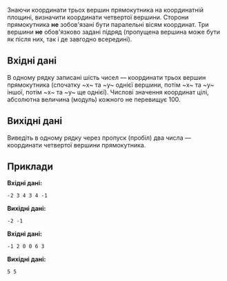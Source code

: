 ﻿Знаючи координати трьох вершин прямокутника на координатній площині, визначити координати четвертої вершини.
Сторони прямокутника **не** зобов'язані бути паралельні вісям координат.
Три вершини **не** обов'язково задані підряд (пропущена вершина може бути як після них, так і де завгодно всередині).

## Вхідні дані
В&nbsp;одному рядку записані шість чисел — координати трьох вершин прямокутника (спочатку ~x~ та ~y~ однієї вершини, потім ~x~ та ~y~ іншої, потім ~x~ та ~y~ ще однієї).
Числові значення координат цілі, абсолютна величина (модуль) кожного не перевищує 100.

## Вихідні дані
Виведіть в одному рядку через пропуск (пробіл) два числа — координати четвертої вершини прямокутника.

## Приклади
**Вхідні дані:**
```
-2 3 4 3 4 -1
```

**Вихідні дані:**
```
-2 -1
```

**Вхідні дані:**
```
-1 2 0 0 6 3
```

**Вихідні дані:**
```
5 5
```
